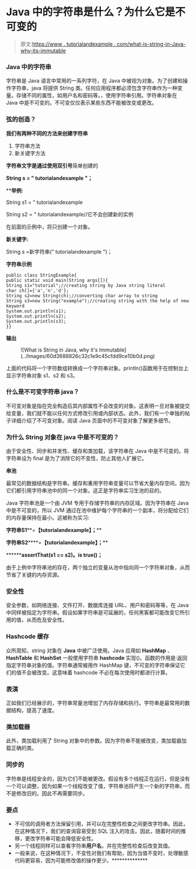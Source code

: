 # Java 中的字符串是什么？为什么它是不可变的

> 原文:[https://www . tutorialandexample . com/what-is-string-in-Java-why-its-immutable](https://www.tutorialandexample.com/what-is-string-in-java-why-its-immutable)

### Java 中的字符串

字符串是 Java 语言中常用的一系列字符，在 Java 中被视为对象。为了创建和操作字符串，java 将提供 String 类。任何应用程序都必须包含字符串作为一种变量。存储不同的属性，如用户名和密码等。，使用字符串引用。字符串对象在 Java 中是不可变的。不可变仅仅表示某些东西不能被改变或更改。

### 弦的创造？

**我们有两种不同的方法来创建字符串**

1.  字符串方法
2.  新关键字方法

**字符串文字是通过使用双引号**简单创建的

**String s = " tutorialandexample "；**

 ****举例:**

String s1 = " tutorialandexample

String s2 = " tutorialandexample//它不会创建新的实例

在前面的示例中，将只创建一个对象。

**新关键字:**

String s =新字符串(" tutorialandexample ")；

**字符串示例**

```
public class StringExample{    
public static void main(String args[]){    
String s1="tutorial";//creating string by Java string literal    
char ch[]={'a','n','d'};    
String s2=new String(ch);//converting char array to string    
String s3=new String("example");//creating string with the help of new keyword    
System.out.println(s1);    
System.out.println(s2);    
System.out.println(s3);    
}} 
```

**输出**

<figure class="wp-block-image">![What is String in Java, why it's Immutable](../Images/60d3688826c32c1e9c45cfdd9ce10b0d.png)</figure>

上面的代码将一个字符数组转换成一个字符串对象。println()函数用于在控制台上显示字符串对象 s1、s2 和 s3。

### 什么是不可变字符串 java？

不可变对象是指在完全构造后其内部属性不会改变的对象。这表明一旦对象被提交给变量，我们就不能以任何方式修改引用或内部状态。此外，我们有一个单独的帖子详细介绍了不可变对象。阅读 Java 页面中的不可变对象了解更多细节。

### 为什么 String 对象在 java 中是不可变的？

由于安全性、同步和并发性、缓存和类加载，该字符串在 Java 中是不可变的。将字符串设为 final 是为了消除它的不变性，防止其他人扩展它。

**串池**

最常见的数据结构是字符串。缓存和重用字符串变量可以节省大量内存空间，因为它们都引用字符串池中的同一个对象。这正是字符串实习生池的目的。

Java 字符串池是一个由 JVM 专用于存储字符串的内存区域。因为字符串在 Java 中是不可变的，所以 JVM 通过在池中维护每个字符串的一个副本，将分配给它们的内存量保持在最小。这被称为实习:

**字符串******S1******=****【tutorialandexample】；******

 ********字符串******S2******=****【tutorialandexample】；******

 ********assertThat(s1 == s2)。is true()；**

由于上例中字符串池的存在，两个独立的变量从池中指向同一个字符串对象，从而节省了关键的内存资源。

### 安全性

安全参数，如网络连接、文件打开、数据库连接 URL、用户和密码等等，在 Java 中同样被指定为字符串。假设如果字符串是可延展的，任何黑客都可能改变它所引用的值，从而危及安全性。

### Hashcode 缓存

众所周知，string 对象在 **Java** 中被广泛使用。Java 应用如 **HashMap** 、 **HashTable** 和 **HashSet** 一般使用字符串 **hashcode** 实现()。函数的作用是:返回指定字符串对象的值。字符串通常被用作 HashMap 键，不可变的字符串保证它们的值不会被改变。这意味着 hashcode 不必在每次使用时都进行计算。

### 表演

正如我们已经展示的，字符串常量池增加了内存存储和执行。字符串是最常用的数据结构，提高了速度。

### 类加载器

此外，类加载利用了 String 对象中的参数。因为字符串不能被改变，类加载器加载正确的类。

### 同步的

字符串是线程安全的，因为它们不能被更改。假设有多个线程正在运行，但是没有一个可以调整，因为如果一个线程改变了值，字符串池将产生一个新的字符串，而不是修改旧的。因此不再需要同步。

### 要点

*   不可信的调用者方法保留引用，并可以在完整性检查之间更改字符串。因此，在这种情况下，我们的查询容易受到 SQL 注入的攻击。因此，随着时间的推移，更改字符串可能会降低安全性。
*   另一个线程同样可以查看字符串**用户名**，并在完整性检查后改变其值。
*   一般来说，在这种情况下，不变性对我们有帮助，因为当值不变时，处理敏感代码更容易，因为可能修改值的操作更少。**************